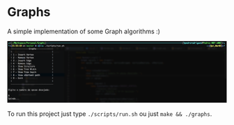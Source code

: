 # Graphs

A simple implementation of some Graph algorithms :)

![Graphs](./screenshots/graphs.png)

To run this project just type `./scripts/run.sh` ou just `make && ./graphs`.